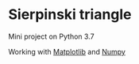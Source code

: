 # Sierpinski triangle

Mini project on Python 3.7

Working with [Matplotlib](https://matplotlib.org) and [Numpy](http://www.numpy.org)